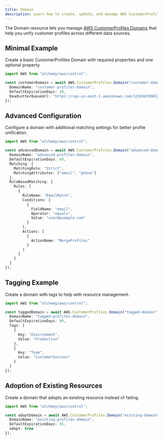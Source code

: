 ```yaml
---
title: Domain
description: Learn how to create, update, and manage AWS CustomerProfiles Domains using Alchemy Cloud Control.
---
```



The Domain resource lets you manage [AWS CustomerProfiles Domains](https://docs.aws.amazon.com/customerprofiles/latest/userguide/) that help you unify customer profiles across different data sources.

## Minimal Example

Create a basic CustomerProfiles Domain with required properties and one optional property.

```ts
import AWS from "alchemy/aws/control";

const customerDomain = await AWS.CustomerProfiles.Domain("customer-domain", {
  DomainName: "customer-profiles-domain",
  DefaultExpirationDays: 30,
  DeadLetterQueueUrl: "https://sqs.us-east-1.amazonaws.com/123456789012/my-queue"
});
```

## Advanced Configuration

Configure a domain with additional matching settings for better profile unification.

```ts
import AWS from "alchemy/aws/control";

const advancedDomain = await AWS.CustomerProfiles.Domain("advanced-domain", {
  DomainName: "advanced-profiles-domain",
  DefaultExpirationDays: 60,
  Matching: {
    MatchingRule: "Strict",
    MatchingAttributes: ["email", "phone"]
  },
  RuleBasedMatching: {
    Rules: [
      {
        RuleName: "EmailMatch",
        Conditions: [
          {
            FieldName: "email",
            Operator: "equals",
            Value: "user@example.com"
          }
        ],
        Actions: [
          {
            ActionName: "MergeProfiles"
          }
        ]
      }
    ]
  }
});
```

## Tagging Example

Create a domain with tags to help with resource management.

```ts
import AWS from "alchemy/aws/control";

const taggedDomain = await AWS.CustomerProfiles.Domain("tagged-domain", {
  DomainName: "tagged-profiles-domain",
  DefaultExpirationDays: 90,
  Tags: [
    {
      Key: "Environment",
      Value: "Production"
    },
    {
      Key: "Team",
      Value: "CustomerSuccess"
    }
  ]
});
```

## Adoption of Existing Resources

Create a domain that adopts an existing resource instead of failing.

```ts
import AWS from "alchemy/aws/control";

const adoptDomain = await AWS.CustomerProfiles.Domain("existing-domain", {
  DomainName: "existing-profiles-domain",
  DefaultExpirationDays: 45,
  adopt: true
});
```
